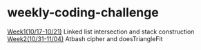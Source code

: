 # weekly-coding-challenge
[Week1(10/17-10/21)](https://github.com/zzyyzzzzy/weekly-coding-challenge/tree/master/Week1) Linked list intersection and stack construction
[Week2(10/31-11/04)](https://github.com/zzyyzzzzy/weekly-coding-challenge/tree/master/Week2) Atbash cipher and doesTriangleFit

